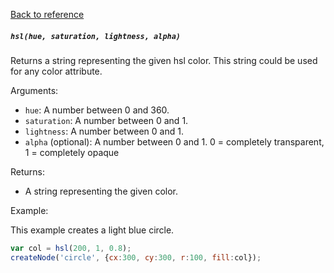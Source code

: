 [Back to reference](../README.md)

##### `hsl(hue, saturation, lightness, alpha)` 
Returns a string representing the given hsl color. This string could be used for any color attribute.

Arguments:
- `hue`: A number between 0 and 360.
- `saturation`: A number between 0 and 1.
- `lightness`: A number between 0 and 1.
- `alpha` (optional): A number between 0 and 1. 0 = completely transparent, 1 = completely opaque

Returns:
- A string representing the given color.

Example:

This example creates a light blue circle.
```javascript
var col = hsl(200, 1, 0.8);
createNode('circle', {cx:300, cy:300, r:100, fill:col});
```

